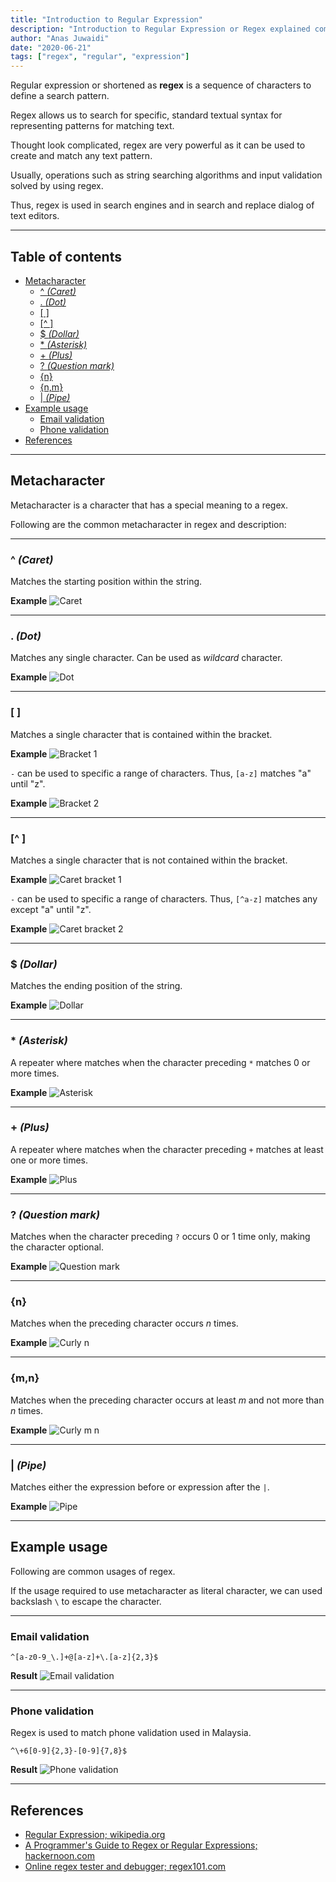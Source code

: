 ```yaml
---
title: "Introduction to Regular Expression"
description: "Introduction to Regular Expression or Regex explained common syntax and usage."
author: "Anas Juwaidi"
date: "2020-06-21"
tags: ["regex", "regular", "expression"]
---
```


Regular expression or shortened as **regex** is a sequence of characters to define a search pattern.

Regex allows us to search for specific, standard textual syntax for representing patterns for matching text. 

Thought look complicated, regex are very powerful as it can be used to create and match any text pattern.

Usually, operations such as string searching algorithms and input validation solved by using regex. 

Thus, regex is used in search engines and in search and replace dialog of text editors.

---

## Table of contents
* [Metacharacter](#metacharacter)
  * [^ *(Caret)*](#caret)
  * [. *(Dot)*](#dot)
  * [\[ \]](#square-bracket)
  * [\[^ \]](#caret-bracket)
  * [$ *(Dollar)*](#dollar)
  * [* *(Asterisk)*](#asterisk)
  * [+ *(Plus)*](#plus)
  * [? *(Question mark)*](#question-mark)
  * [{n}](#curly-n)
  * [{n,m}](#curly-m-n)
  * [| *(Pipe)*](#pipe)
* [Example usage](#example-usage)
  * [Email validation](#email-validation)
  * [Phone validation](#phone-validation)
* [References](#references)

---

<a name="metacharacter"></a>
## Metacharacter

Metacharacter is a character that has a special meaning to a regex.

Following are the common metacharacter in regex and description:

---

<a name="caret"></a>
### ^ *(Caret)*

Matches the starting position within the string.

**Example**
![Caret](./01-caret.png)


---

<a name="dot"></a>
### . *(Dot)*

Matches any single character. Can be used as *wildcard* character.

**Example**
![Dot](./02-dot.png)

---

<a name="square-bracket"></a>
### [ ]

Matches a single character that is contained within the bracket.

**Example**
![Bracket 1](./03.1-bracker.png)

`-` can be used to specific a range of characters. Thus, `[a-z]` matches "a" until "z".

**Example**
![Bracket 2](./03.2-bracker.png)

---

<a name="caret-bracket"></a>
### [\^ ]

Matches a single character that is not contained within the bracket.

**Example**
![Caret bracket 1](./04.1-caret-bracket.png)

`-` can be used to specific a range of characters. Thus, `[^a-z]` matches any except "a" until "z".

**Example**
![Caret bracket 2](./04.2-caret-bracket.png)

---

<a name="dollar"></a>
### $ *(Dollar)*

Matches the ending position of the string.

**Example**
![Dollar](./05-dollar.png)

---

<a name="asterisk"></a>
### * *(Asterisk)*

A repeater where matches when the character preceding `*` matches 0 or more times.

**Example**
![Asterisk](./06-asterisk.png)

---

<a name="plus"></a>
### + *(Plus)*

A repeater where matches when the character preceding `+` matches at least one or more times.

**Example**
![Plus](./07-plus.png)

---

<a name="question-mark"></a>
### ? *(Question mark)*

Matches when the character preceding `?` occurs 0 or 1 time only, making the character optional.

**Example**
![Question mark](./08-question-mark.png)

---

<a name="curly-n"></a>
### {n}

Matches when the preceding character occurs *n* times.

**Example**
![Curly n](./09-curly-n.png)

---

<a name="curly-m-n"></a>
### {m,n}

Matches when the preceding character occurs at least *m* and not more than *n* times.

**Example**
![Curly m n](./10-curly-m-n.png)

---

<a name="pipe"></a>
### | *(Pipe)*

Matches either the expression before or expression after the `|`.

**Example**
![Pipe](./11-pipe.png)

---

<a name="example-usage"></a>
## Example usage

Following are common usages of regex. 

If the usage required to use metacharacter as literal character, we can used backslash `\` to escape the character.

---

<a name="email-validation"></a>
### Email validation

`^[a-z0-9_\.]+@[a-z]+\.[a-z]{2,3}$`

**Result**
![Email validation](./12-email-validation.png)

---

<a name="phone-validation"></a>
### Phone validation

Regex is used to match phone validation used in Malaysia.

`^\+6[0-9]{2,3}-[0-9]{7,8}$`

**Result**
![Phone validation](./13-phone-validation.png)

---

<a name="references"></a>
## References

* [Regular Expression; wikipedia.org](https://en.wikipedia.org/wiki/Regular_expression)
* [A Programmer's Guide to Regex or Regular Expressions; hackernoon.com](https://hackernoon.com/a-programmers-guide-to-regex-or-regular-expressions-0daw30be)
* [Online regex tester and debugger; regex101.com](https://regex101.com/)

